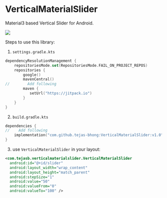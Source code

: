 # VerticalMaterialSlider
Material3 based Vertical Slider for Android.

[![](https://jitpack.io/v/tejas-bhong/VerticalMaterialSlider.svg)](https://jitpack.io/#tejas-bhong/VerticalMaterialSlider)

Steps to use this library:

1. `settings.gradle.kts`
```kotlin
dependencyResolutionManagement {
    repositoriesMode.set(RepositoriesMode.FAIL_ON_PROJECT_REPOS)
    repositories {
        google()
        mavenCentral()
//        Add following
        maven {
           setUrl("https://jitpack.io")
        }
    }
}
```
2. `build.gradle.kts`
```kotlin
dependencies {
//    Add following
    implementation("com.github.tejas-bhong:VerticalMaterialSlider:v1.0")
}
```
3. use `VerticalMaterialSlider` in your layout:
```xml
<com.tejasb.verticalmaterialslider.VerticalMaterialSlider
  android:id="@+id/slider"
  android:layout_width="wrap_content"
  android:layout_height="match_parent"
  android:stepSize="1"
  android:value="50"
  android:valueFrom="0"
  android:valueTo="100" />
```
